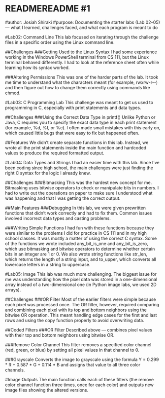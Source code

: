 # READMEREADME #1

#author: Josiah Shiraki
#purpose: Documenting the starter labs (Lab 02–05) — what I learned, challenges faced, and what each program is meant to do

#Lab02: Command Line
This lab focused on iterating through the challenge files in a specific order using the Linux command line.

##Challenges
###Getting Used to the Linux Syntax
I had some experience working in the Windows PowerShell terminal from CS 111, but the Linux terminal behaved differently. I had to look at the reference sheet often while learning how its syntax worked.

###Altering Permissions
This was one of the harder parts of the lab. It took me time to understand what the characters meant (for example, rwxrw-r--) and then figure out how to change them correctly using commands like chmod.

#Lab03: C Programming Lab
This challenge was meant to get us used to programming in C, especially with print statements and data types.

##Challenges
###Using the Correct Data Type in printf()
Unlike Python or Java, C requires you to specify the exact data type in each print statement (for example, %d, %f, or %c). I often made small mistakes with this early on, which caused little bugs that were easy to fix but happened often.

##Features
We didn’t create separate functions in this lab. Instead, we wrote all the print statements inside the main function and hardcoded values to produce the required formatted output.

#Lab04: Data Types and Strings
I had an easier time with this lab. Since I’ve been coding since high school, the main challenges were just finding the right C syntax for the logic I already knew.

##Challenges
###Bitmasking
This was the hardest new concept for me. Bitmasking uses bitwise operators to check or manipulate bits in numbers. I had to write out the operations on paper to make sure I understood what was happening and that I was getting the correct output.

##Main Features
###Debugging
In this lab, we were given prewritten functions that didn’t work correctly and had to fix them. Common issues involved incorrect data types and casting problems.

###Writing Simple Functions
I had fun with these functions because they were similar to the problems I did for practice in CS 111 and in my high school classes. It was mostly a matter of using the correct C syntax. Some of the functions we wrote included any_bit_is_one and any_bit_is_zero, which use bitmasking and bitwise operators to determine whether certain bits in an integer are 1 or 0. We also wrote string functions like str_len, which returns the length of a string input, and to_upper, which converts all lowercase letters in a string to uppercase.

#Lab05: Image
This lab was much more challenging. The biggest issue for me was understanding how the pixel data was stored in a one-dimensional array instead of a two-dimensional one (in Python image labs, we used 2D arrays).

##Challenges
###OR Filter
Most of the earlier filters were simple because each pixel was processed once. The OR filter, however, required comparing and combining each pixel with its top and bottom neighbors using the bitwise OR operation. This meant handling edge cases for the first and last rows and using the copy function properly to avoid overwriting data.

##Coded Filters
###OR Filter
Described above — combines pixel values with their top and bottom neighbors using bitwise OR.

###Remove Color Channel
This filter removes a specified color channel (red, green, or blue) by setting all pixel values in that channel to 0.

###Grayscale
Converts the image to grayscale using the formula
Y = 0.299 * R + 0.587 * G + 0.114 * B
and assigns that value to all three color channels.

#Image Outputs
The main function calls each of these filters (the remove color channel function three times, once for each color) and outputs new image files showing the altered versions.

